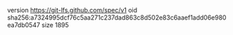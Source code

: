 version https://git-lfs.github.com/spec/v1
oid sha256:a7324995dcf76c5aa271c237dad863c8d502e83c6aaef1add06e980ea7db0547
size 1895
